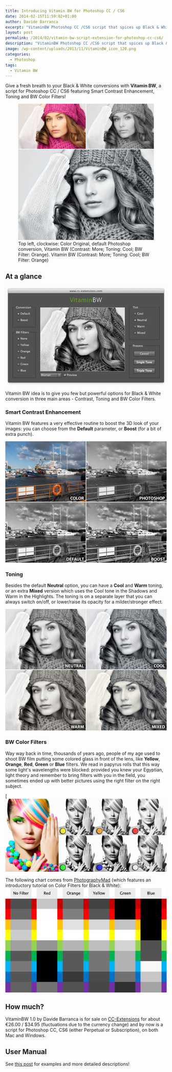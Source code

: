 ```yaml
---
title: Introducing Vitamin BW for Photoshop CC / CS6
date: 2014-02-15T11:59:02+01:00
author: Davide Barranca
excerpt: "VitaminBW Photoshop CC /CS6 script that spices up Black & White conversion featuring Smart Contrast Enhancement, Toning and BW Color Filters"
layout: post
permalink: /2014/02/vitamin-bw-script-extension-for-photoshop-cc-cs6/
description: "VitaminBW Photoshop CC /CS6 script that spices up Black & White conversion featuring Smart Contrast Enhancement, Toning and BW Color Filters"
image: /wp-content/uploads/2013/11/VitaminBW_icon_120.png
categories:
  - Photoshop
tags:
  - Vitamin BW
---
```


Give a fresh breath to your Black & White conversions with **Vitamin BW**, a script for Photoshop CC / CS6 featuring Smart Contrast Enhancement, Toning and BW Color Filters!

<figure>
	<img src="/wp-content/uploads/2013/11/VitaminBW_comparison.jpg" />
	<figcaption>Top left, clockwise: Color Original, default Photoshop conversion, Vitamin BW (Contrast: More; Toning: Cool; BW Filter: Orange). Vitamin BW (Contrast: More; Toning: Cool; BW Filter: Orange)</figcaption>
</figure>

## At a glance

![VitaminBW](/wp-content/uploads/2013/11/VitaminBW.png)

Vitamin BW idea is to give you few but powerful options for Black & White conversion in three main areas - Contrast, Toning and BW Color Filters.

### Smart Contrast Enhancement

Vitamin BW features a very effective routine to boost the 3D look of your images: you can choose from the **Default** parameter, or **Boost** (for a bit of extra punch).

![VitaminBW_Conversion](/wp-content/uploads/2013/11/VitaminBW_Conversion.jpg)

### Toning

Besides the default **Neutral** option, you can have a **Cool** and **Warm** toning, or an extra **Mixed** version which uses the Cool tone in the Shadows and Warm in the Highlights. The toning is on a separate layer that you can always switch on/off, or lower/raise its opacity for a milder/stronger effect.

![VitaminBW_Tint](/wp-content/uploads/2013/11/VitaminBW_Tint.jpg)

### BW Color Filters

Way way back in time, thousands of years ago, people of my age used to shoot BW film putting some colored glass in front of the lens, like **Yellow**, **Orange**, **Red**, **Green** or **Blue** filters. We read in papyrus rolls that this way some light's wavelengths were blocked: provided you knew your Egyptian, light theory and remember to bring filters with you in the field, you sometimes ended up with better pictures using the right filter on the right subject.

[![Filter](/wp-content/uploads/2013/11/Filter_BIG.jpg)

The following chart comes from [PhotographyMad](http://www.photographymad.com/pages/view/using-coloured-filters-in-black-and-white-photography "Using Coloured Filters in Black and White Photography") (which features an introductory tutorial on Color Filters for Black & White): ![BW Filters chart](/wp-content/uploads/2013/11/BWFilters_chart.png)

## How much?

VitaminBW 1.0 by Davide Barranca is for sale on [CC-Extensions](https://www.cc-extensions.com) for about €26.00 / $34.95 (fluctuations due to the currency change) and by now is a script for Photoshop CC, CS6 (either Perpetual or Subscription), on both Mac and Windows.

## User Manual

See [this post](/2014/02/vitamin-bw-photoshop-user-manual/ "VitaminBW 1.0 – User Manual") for examples and more detailed descriptions!
